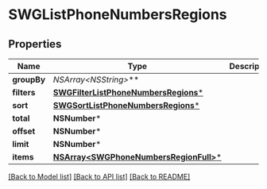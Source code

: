 # SWGListPhoneNumbersRegions

## Properties
Name | Type | Description | Notes
------------ | ------------- | ------------- | -------------
**groupBy** | **NSArray&lt;NSString*&gt;*** |  | [optional] 
**filters** | [**SWGFilterListPhoneNumbersRegions***](SWGFilterListPhoneNumbersRegions.md) |  | [optional] 
**sort** | [**SWGSortListPhoneNumbersRegions***](SWGSortListPhoneNumbersRegions.md) |  | [optional] 
**total** | **NSNumber*** |  | [optional] 
**offset** | **NSNumber*** |  | [optional] 
**limit** | **NSNumber*** |  | [optional] 
**items** | [**NSArray&lt;SWGPhoneNumbersRegionFull&gt;***](SWGPhoneNumbersRegionFull.md) |  | [optional] 

[[Back to Model list]](../README.md#documentation-for-models) [[Back to API list]](../README.md#documentation-for-api-endpoints) [[Back to README]](../README.md)


